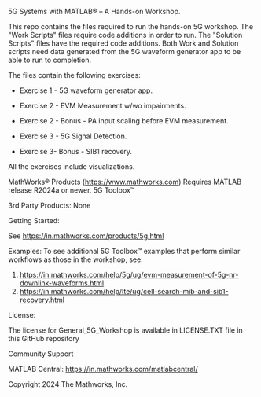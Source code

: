 5G Systems with MATLAB®  – A Hands-on Workshop. 

This repo contains the files required to run the hands-on 5G workshop.  The "Work Scripts" files require code additions in order to run.  The "Solution Scripts" files have the required code additions. Both Work and Solution scripts need data generated from the 5G waveform generator app to be able to run to completion.

The files contain the following exercises:


- Exercise 1 - 5G waveform generator app.

- Exercise 2 - EVM Measurement w/wo impairments.

- Exercise 2 - Bonus - PA input scaling before EVM measurement.

- Exercise 3 - 5G Signal Detection.

- Exercise 3- Bonus - SIB1 recovery.

All the exercises include visualizations.



MathWorks® Products (https://www.mathworks.com)
Requires MATLAB release R2024a or newer.
5G Toolbox™

3rd Party Products:
None

Getting Started:

See https://in.mathworks.com/products/5g.html

Examples:
To see additional 5G Toolbox™ examples that perform
similar workflows as those in the workshop, see:

1. https://in.mathworks.com/help/5g/ug/evm-measurement-of-5g-nr-downlink-waveforms.html
2. https://in.mathworks.com/help/lte/ug/cell-search-mib-and-sib1-recovery.html



License:

The license for General_5G_Workshop is available in LICENSE.TXT file in this GitHub repository

Community Support

MATLAB Central: https://in.mathworks.com/matlabcentral/

Copyright 2024 The Mathworks, Inc.



